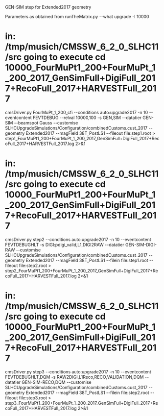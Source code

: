 GEN-SIM step for Extended2017 geometry

Parameters as obtained from
runTheMatrix.py --what upgrade -l 10000

# in: /tmp/musich/CMSSW_6_2_0_SLHC11/src going to execute cd 10000_FourMuPt1_200+FourMuPt_1_200_2017_GenSimFull+DigiFull_2017+RecoFull_2017+HARVESTFull_2017
 cmsDriver.py FourMuPt_1_200_cfi  --conditions auto:upgrade2017 -n 10 --eventcontent FEVTDEBUG --relval 10000,100 -s GEN,SIM --datatier GEN-SIM --beamspot Gauss --customise SLHCUpgradeSimulations/Configuration/combinedCustoms.cust_2017 --geometry Extended2017 --magField 38T_PostLS1 --fileout file:step1.root  > step1_FourMuPt1_200+FourMuPt_1_200_2017_GenSimFull+DigiFull_2017+RecoFull_2017+HARVESTFull_2017.log  2>&1
 

# in: /tmp/musich/CMSSW_6_2_0_SLHC11/src going to execute cd 10000_FourMuPt1_200+FourMuPt_1_200_2017_GenSimFull+DigiFull_2017+RecoFull_2017+HARVESTFull_2017
 cmsDriver.py step2  --conditions auto:upgrade2017 -n 10 --eventcontent FEVTDEBUGHLT -s DIGI:pdigi_valid,L1,DIGI2RAW --datatier GEN-SIM-DIGI-RAW --customise SLHCUpgradeSimulations/Configuration/combinedCustoms.cust_2017 --geometry Extended2017 --magField 38T_PostLS1 --filein file:step1.root  --fileout file:step2.root  > step2_FourMuPt1_200+FourMuPt_1_200_2017_GenSimFull+DigiFull_2017+RecoFull_2017+HARVESTFull_2017.log  2>&1
 

# in: /tmp/musich/CMSSW_6_2_0_SLHC11/src going to execute cd 10000_FourMuPt1_200+FourMuPt_1_200_2017_GenSimFull+DigiFull_2017+RecoFull_2017+HARVESTFull_2017
 cmsDriver.py step3  --conditions auto:upgrade2017 -n 10 --eventcontent FEVTDEBUGHLT,DQM -s RAW2DIGI,L1Reco,RECO,VALIDATION,DQM --datatier GEN-SIM-RECO,DQM --customise SLHCUpgradeSimulations/Configuration/combinedCustoms.cust_2017 --geometry Extended2017 --magField 38T_PostLS1 --filein file:step2.root  --fileout file:step3.root  > step3_FourMuPt1_200+FourMuPt_1_200_2017_GenSimFull+DigiFull_2017+RecoFull_2017+HARVESTFull_2017.log  2>&1

